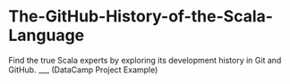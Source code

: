 # The-GitHub-History-of-the-Scala-Language
Find the true Scala experts by exploring its development history in Git and GitHub. ___ (DataCamp Project Example)
